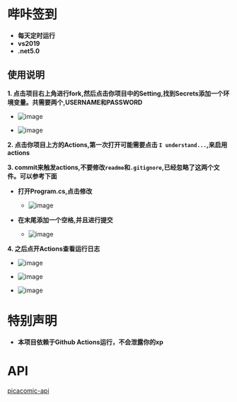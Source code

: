# 哔咔签到

- **每天定时运行**
- **vs2019**
- **.net5.0**

## 使用说明


**1. 点击项目右上角进行fork,然后点击你项目中的Setting,找到Secrets添加一个环境变量。共需要两个,USERNAME和PASSWORD**



   - ![image](https://github.com/FirmianaMarsili/picacomic-Punch/blob/main/asset/1.png)



   - ![image](https://github.com/FirmianaMarsili/picacomic-Punch/blob/main/asset/2.png)




**2. 点击你项目上方的Actions,第一次打开可能需要点击 `I understand...`,来启用actions**




**3. commit来触发actions,不要修改`readme`和`.gitignore`,已经忽略了这两个文件。可以参考下面**


- **打开Program.cs,点击修改**


   - ![image](https://github.com/FirmianaMarsili/picacomic-Punch/blob/main/asset/3.png)





- **在末尾添加一个空格,并且进行提交**


    - ![image](https://github.com/FirmianaMarsili/picacomic-Punch/blob/main/asset/4.png)



**4. 之后点开Actions查看运行日志**

   - ![image](https://github.com/FirmianaMarsili/picacomic-Punch/blob/main/asset/5.png)


   - ![image](https://github.com/FirmianaMarsili/picacomic-Punch/blob/main/asset/6.png)


   - ![image](https://github.com/FirmianaMarsili/picacomic-Punch/blob/main/asset/7.png)



# 特别声明

- **本项目依赖于Github Actions运行，不会泄露你的xp**

# API
 [picacomic-api](https://github.com/FirmianaMarsili/picacomic-api)

